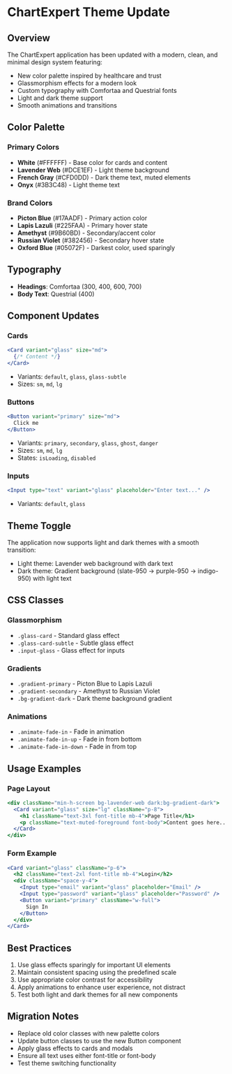 # ChartExpert Theme Update

## Overview
The ChartExpert application has been updated with a modern, clean, and minimal design system featuring:
- New color palette inspired by healthcare and trust
- Glassmorphism effects for a modern look
- Custom typography with Comfortaa and Questrial fonts
- Light and dark theme support
- Smooth animations and transitions

## Color Palette

### Primary Colors
- **White** (#FFFFFF) - Base color for cards and content
- **Lavender Web** (#DCE1EF) - Light theme background
- **French Gray** (#CFD0DD) - Dark theme text, muted elements
- **Onyx** (#3B3C48) - Light theme text

### Brand Colors
- **Picton Blue** (#17AADF) - Primary action color
- **Lapis Lazuli** (#225FAA) - Primary hover state
- **Amethyst** (#9B60BD) - Secondary/accent color
- **Russian Violet** (#382456) - Secondary hover state
- **Oxford Blue** (#05072F) - Darkest color, used sparingly

## Typography
- **Headings**: Comfortaa (300, 400, 600, 700)
- **Body Text**: Questrial (400)

## Component Updates

### Cards
```jsx
<Card variant="glass" size="md">
  {/* Content */}
</Card>
```
- Variants: `default`, `glass`, `glass-subtle`
- Sizes: `sm`, `md`, `lg`

### Buttons
```jsx
<Button variant="primary" size="md">
  Click me
</Button>
```
- Variants: `primary`, `secondary`, `glass`, `ghost`, `danger`
- Sizes: `sm`, `md`, `lg`
- States: `isLoading`, `disabled`

### Inputs
```jsx
<Input type="text" variant="glass" placeholder="Enter text..." />
```
- Variants: `default`, `glass`

## Theme Toggle
The application now supports light and dark themes with a smooth transition:
- Light theme: Lavender web background with dark text
- Dark theme: Gradient background (slate-950 → purple-950 → indigo-950) with light text

## CSS Classes

### Glassmorphism
- `.glass-card` - Standard glass effect
- `.glass-card-subtle` - Subtle glass effect
- `.input-glass` - Glass effect for inputs

### Gradients
- `.gradient-primary` - Picton Blue to Lapis Lazuli
- `.gradient-secondary` - Amethyst to Russian Violet
- `.bg-gradient-dark` - Dark theme background gradient

### Animations
- `.animate-fade-in` - Fade in animation
- `.animate-fade-in-up` - Fade in from bottom
- `.animate-fade-in-down` - Fade in from top

## Usage Examples

### Page Layout
```jsx
<div className="min-h-screen bg-lavender-web dark:bg-gradient-dark">
  <Card variant="glass" size="lg" className="p-8">
    <h1 className="text-3xl font-title mb-4">Page Title</h1>
    <p className="text-muted-foreground font-body">Content goes here...</p>
  </Card>
</div>
```

### Form Example
```jsx
<Card variant="glass" className="p-6">
  <h2 className="text-2xl font-title mb-4">Login</h2>
  <div className="space-y-4">
    <Input type="email" variant="glass" placeholder="Email" />
    <Input type="password" variant="glass" placeholder="Password" />
    <Button variant="primary" className="w-full">
      Sign In
    </Button>
  </div>
</Card>
```

## Best Practices
1. Use glass effects sparingly for important UI elements
2. Maintain consistent spacing using the predefined scale
3. Use appropriate color contrast for accessibility
4. Apply animations to enhance user experience, not distract
5. Test both light and dark themes for all new components

## Migration Notes
- Replace old color classes with new palette colors
- Update button classes to use the new Button component
- Apply glass effects to cards and modals
- Ensure all text uses either font-title or font-body
- Test theme switching functionality